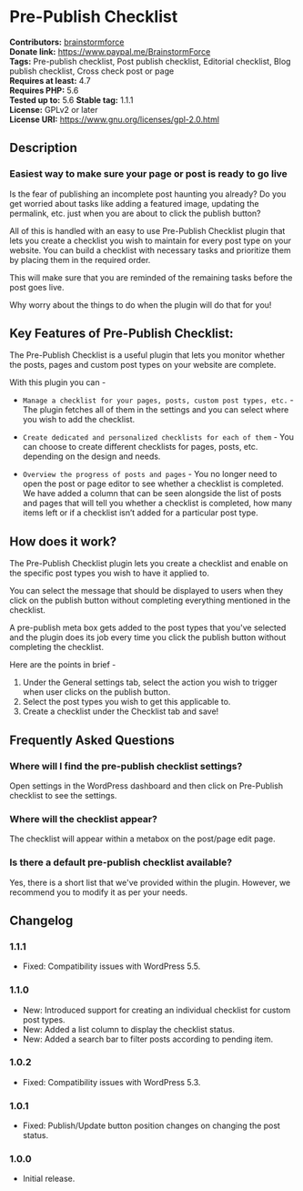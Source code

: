 # Pre-Publish Checklist #
**Contributors:** [brainstormforce](https://profiles.wordpress.org/brainstormforce)  
**Donate link:** https://www.paypal.me/BrainstormForce  
**Tags:** Pre-publish checklist, Post publish checklist, Editorial checklist, Blog publish checklist, Cross check post or page  
**Requires at least:** 4.7  
**Requires PHP:** 5.6  
**Tested up to:** 5.6 
**Stable tag:** 1.1.1  
**License:** GPLv2 or later  
**License URI:** https://www.gnu.org/licenses/gpl-2.0.html  

## Description ##
### Easiest way to make sure your page or post is ready to go live ###

Is the fear of publishing an incomplete post haunting you already? Do you get worried about tasks like adding a featured image, updating the permalink, etc. just when you are about to click the publish button?

All of this is handled with an easy to use Pre-Publish Checklist plugin that lets you create a checklist you wish to maintain for every post type on your website. You can build a checklist with necessary tasks and prioritize them by placing them in the required order.

This will make sure that you are reminded of the remaining tasks before the post goes live.

Why worry about the things to do when the plugin will do that for you!

## Key Features of Pre-Publish Checklist: ##

The Pre-Publish Checklist is a useful plugin that lets you monitor whether the posts, pages and custom post types on your website are complete.

With this plugin you can -

- `Manage a checklist for your pages, posts, custom post types, etc.` - The plugin fetches all of them in the settings and you can select where you wish to add the checklist.

- `Create dedicated and personalized checklists for each of them` - You can choose to create different checklists for pages, posts, etc. depending on the design and needs.

- `Overview the progress of posts and pages` - You no longer need to open the post or page editor to see whether a checklist is completed. We have added a column that can be seen alongside the list of posts and pages that will tell you whether a checklist is completed, how many items left or if a checklist isn’t added for a particular post type.

## How does it work? ##
	
The Pre-Publish Checklist plugin lets you create a checklist and enable on the specific post types you wish to have it applied to.

You can select the message that should be displayed to users when they click on the publish button without completing everything mentioned in the checklist.

A pre-publish meta box gets added to the post types that you've selected and the plugin does its job every time you click the publish button without completing the checklist.

Here are the points in brief -

1. Under the General settings tab, select the action you wish to trigger when user clicks on the publish button.
2. Select the post types you wish to get this applicable to.
3. Create a checklist under the Checklist tab and save!

## Frequently Asked Questions ##

### Where will I find the pre-publish checklist settings? ###
Open settings in the WordPress dashboard and then click on Pre-Publish checklist to see the settings.

### Where will the checklist appear? ###
The checklist will appear within a metabox on the post/page edit page.

### Is there a default pre-publish checklist available? ###
Yes, there is a short list that we've provided within the plugin. However, we recommend you to modify it as per your needs.

## Changelog ##

### 1.1.1 ###
- Fixed: Compatibility issues with WordPress 5.5.

### 1.1.0 ###
- New: Introduced support for creating an individual checklist for custom post types.
- New: Added a list column to display the checklist status.
- New: Added a search bar to filter posts according to pending item.

### 1.0.2 ###
- Fixed: Compatibility issues with WordPress 5.3.

### 1.0.1 ###
- Fixed: Publish/Update button position changes on changing the post status.

### 1.0.0 ###
- Initial release.